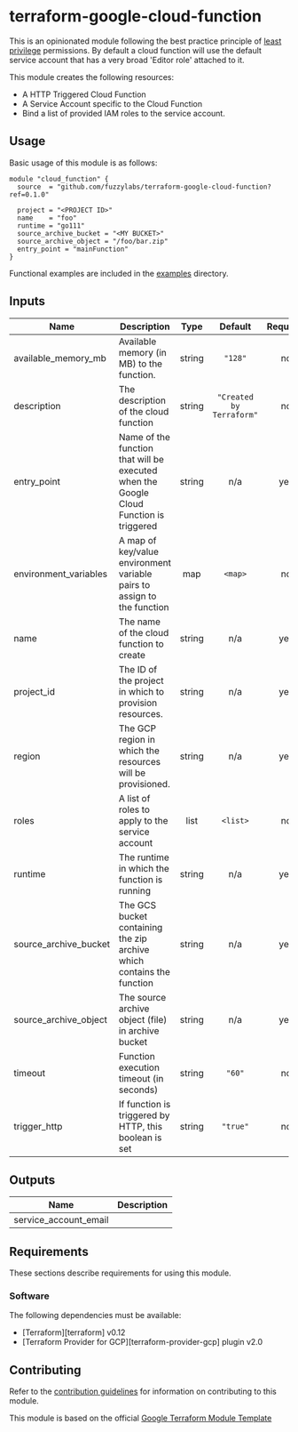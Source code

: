 # terraform-google-cloud-function

This is an opinionated module following the best practice principle of [least privilege](https://cloud.google.com/blog/products/application-development/least-privilege-for-cloud-functions-using-cloud-iam) permissions. By default a cloud function will use the default service account that has a very broad 'Editor role' attached to it.

This module creates the following resources:

- A HTTP Triggered Cloud Function
- A Service Account specific to the Cloud Function
- Bind a list of provided IAM roles to the service account.

## Usage

Basic usage of this module is as follows:

```hcl
module "cloud_function" {
  source  = "github.com/fuzzylabs/terraform-google-cloud-function?ref=0.1.0"

  project = "<PROJECT ID>"
  name    = "foo"
  runtime = "go111"
  source_archive_bucket = "<MY BUCKET>"
  source_archive_object = "/foo/bar.zip"
  entry_point = "mainFunction"
}
```

Functional examples are included in the
[examples](./examples/) directory.

<!-- BEGINNING OF PRE-COMMIT-TERRAFORM DOCS HOOK -->
## Inputs

| Name | Description | Type | Default | Required |
|------|-------------|:----:|:-----:|:-----:|
| available\_memory\_mb | Available memory (in MB) to the function. | string | `"128"` | no |
| description | The description of the cloud function | string | `"Created by Terraform"` | no |
| entry\_point | Name of the function that will be executed when the Google Cloud Function is triggered | string | n/a | yes |
| environment\_variables | A map of key/value environment variable pairs to assign to the function | map | `<map>` | no |
| name | The name of the cloud function to create | string | n/a | yes |
| project\_id | The ID of the project in which to provision resources. | string | n/a | yes |
| region | The GCP region in which the resources will be provisioned. | string | n/a | yes |
| roles | A list of roles to apply to the service account | list | `<list>` | no |
| runtime | The runtime in which the function is running | string | n/a | yes |
| source\_archive\_bucket | The GCS bucket containing the zip archive which contains the function | string | n/a | yes |
| source\_archive\_object | The source archive object (file) in archive bucket | string | n/a | yes |
| timeout | Function execution timeout (in seconds) | string | `"60"` | no |
| trigger\_http | If function is triggered by HTTP, this boolean is set | string | `"true"` | no |

## Outputs

| Name | Description |
|------|-------------|
| service\_account\_email |  |

<!-- END OF PRE-COMMIT-TERRAFORM DOCS HOOK -->

## Requirements

These sections describe requirements for using this module.

### Software

The following dependencies must be available:

- [Terraform][terraform] v0.12
- [Terraform Provider for GCP][terraform-provider-gcp] plugin v2.0

## Contributing

Refer to the [contribution guidelines](./CONTRIBUTING.md) for
information on contributing to this module.

This module is based on the official [Google Terraform Module Template](https://github.com/terraform-google-modules/terraform-google-module-template)

